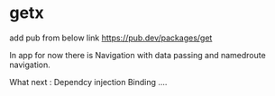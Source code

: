 # getx
 
add pub from below link 
https://pub.dev/packages/get

In app for now there is Navigation with data passing and namedroute navigation. 

What next : 
    Dependcy injection 
    Binding ....
